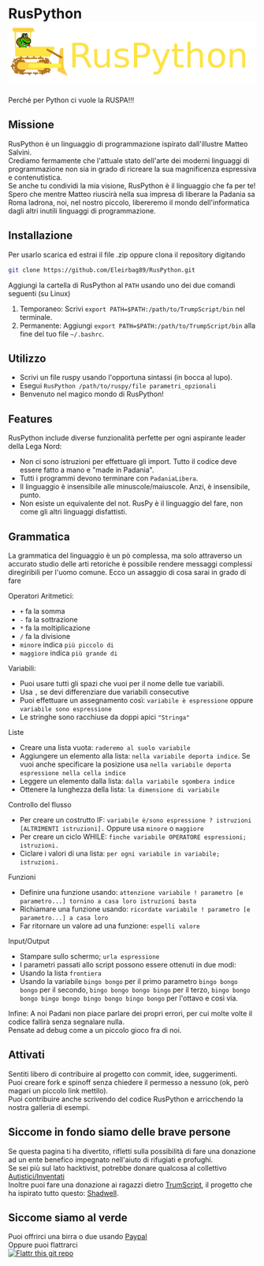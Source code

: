 # RusPython <img src="https://raw.githubusercontent.com/Eleirbag89/RusPython/master/RusPython_logo.png" />
Perché per Python ci vuole la RUSPA!!!

## Missione
RusPython è un linguaggio di programmazione ispirato dall'illustre Matteo Salvini.   
Crediamo fermamente che l'attuale stato dell'arte dei moderni linguaggi di programmazione non sia in grado di ricreare la sua magnificenza espressiva e contenutistica.   
Se anche tu condividi la mia visione, RusPython è il linguaggio che fa per te!   
Spero che mentre Matteo riuscirà nella sua impresa di liberare la Padania sa Roma ladrona, noi, nel nostro piccolo, libereremo il mondo dell'informatica dagli altri inutili linguaggi di programmazione.

## Installazione
Per usarlo scarica ed estrai il file .zip  oppure clona il repository digitando

```bash
git clone https://github.com/Eleirbag89/RusPython.git
```

Aggiungi la cartella di RusPython al `PATH` usando uno dei due comandi seguenti (su Linux)

1. Temporaneo: Scrivi `export PATH=$PATH:/path/to/TrumpScript/bin` nel terminale.
2. Permanente: Aggiungi `export PATH=$PATH:/path/to/TrumpScript/bin` alla fine del tuo file `~/.bashrc`.

## Utilizzo
* Scrivi un file ruspy usando l'opportuna sintassi (in bocca al lupo).
* Esegui `RusPython /path/to/ruspy/file parametri_opzionali`
* Benvenuto nel magico mondo di RusPython!

## Features
RusPython include diverse funzionalità perfette per ogni aspirante leader della Lega Nord:
* Non ci sono istruzioni per effettuare gli import. Tutto il codice deve essere fatto a mano e "made in Padania".
* Tutti i programmi devono terminare con `PadaniaLibera`.
* Il linguaggio è insensibile alle minuscole/maiuscole. Anzi, è insensibile, punto.
* Non esiste un equivalente del not. RusPy è il linguaggio del fare, non come gli altri linguaggi disfattisti.

## Grammatica
La grammatica del linguaggio è un pò complessa, ma solo attraverso un accurato studio delle arti retoriche è possibile rendere messaggi complessi diregiribili per l'uomo comune.
Ecco un assaggio di cosa sarai in grado di fare

Operatori Aritmetici:
* `+` fa la somma
* `-` fa la sottrazione
* `*` fa la moltiplicazione
* `/` fa la divisione
* `minore` indica `più piccolo di`
* `maggiore` indica `più grande di`

Variabili:
* Puoi usare tutti gli spazi che vuoi per il nome delle tue variabili.
* Usa `,` se devi differenziare due variabili consecutive
* Puoi effettuare un assegnamento così: `variabile è espressione` oppure `variabile sono espressione`
* Le stringhe sono racchiuse da doppi apici `"Stringa"`

Liste
* Creare una lista vuota: `raderemo al suolo variabile`
* Aggiungere un elemento alla lista: `nella variabile deporta indice`. Se vuoi anche specificare la posizione usa
`nella variabile deporta espressione nella cella indice`
* Leggere un elemento dalla lista: `dalla variabile sgombera indice`
* Ottenere la lunghezza della lista: `la dimensione di variabile`

Controllo del flusso
* Per creare un costrutto IF: `variabile è/sono espressione ? istruzioni [ALTRIMENTI istruzioni].` Oppure usa `minore` o `maggiore`
* Per creare un ciclo WHILE: `finche variabile OPERATORE espressioni; istruzioni.`
* Ciclare i valori di una lista: `per ogni variabile in variabile; istruzioni.`

Funzioni
* Definire una funzione usando: `attenzione variabile ! parametro [e parametro...] tornino a casa loro istruzioni basta`
* Richiamare una funzione usando: `ricordate variabile ! parametro [e parametro...] a casa loro`
* Far ritornare un valore ad una funzione: `espelli valore`

Input/Output
* Stampare sullo schermo; `urla espressione`
* I parametri passati allo script possono essere ottenuti in due modi:
* Usando la lista `frontiera`
* Usando la variabile `bingo bongo` per il primo parametro `bingo bongo bongo` per il secondo, `bingo bongo bongo bingo` per il terzo, `bingo bongo bongo bingo bongo bingo bongo bingo bongo` per l'ottavo e così via.

Infine: A noi Padani non piace parlare dei propri errori, per cui molte volte il codice fallirà senza segnalare nulla.   
Pensate ad debug come a un piccolo gioco fra di noi.

## Attivati
Sentiti libero di contribuire al progetto con commit, idee, suggerimenti.   
Puoi creare fork e spinoff senza chiedere il permesso a nessuno (ok, però magari un piccolo link mettilo).   
Puoi contribuire anche scrivendo del codice RusPython e arricchendo la nostra galleria di esempi.

## Siccome in fondo siamo delle brave persone
Se questa pagina ti ha divertito, rifletti sulla possibilità di fare una donazione ad un ente benefico impegnato nell'aiuto di rifugiati e profughi.   
Se sei più sul lato hacktivist, potrebbe donare qualcosa al collettivo [Autistici/Inventati](http://www.autistici.org/it/donate.html)    
Inoltre puoi fare una donazione ai ragazzi dietro [TrumScript](https://github.com/samshadwell/TrumpScript), il progetto che ha ispirato tutto questo: [Shadwell](https://paypal.me/Shadwell).

## Siccome siamo al verde
Puoi offrirci una birra o due usando [Paypal](https://paypal.me/eleirbag89)    
Oppure puoi flattrarci   
[![Flattr this git repo](http://api.flattr.com/button/flattr-badge-large.png)](https://flattr.com/submit/auto?user_id=eleirbag89&url=https://github.com/Eleirbag89/RusPython&title=RusPython&language=it&tags=github&category=software) 
